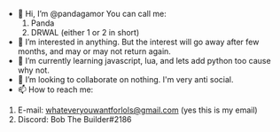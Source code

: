 - 👋 Hi, I’m @pandagamor
  You can call me:
    1) Panda
    2) DRWAL   (either 1 or 2 in short)
- 👀 I’m interested in anything. But the interest will go away after few months, and may or may not return again.
- 🌱 I’m currently learning javascript, lua, and lets add python too cause why not.
- 💞️ I’m looking to collaborate on nothing. I'm very anti social.
- 📫 How to reach me:
1) E-mail: whateveryouwantforlols@gmail.com  (yes this is my email)
2) Discord: Bob The Builder#2186

<!---
pandagamor/pandagamor is a ✨ special ✨ repository because its `README.md` (this file) appears on your GitHub profile.
You can click the Preview link to take a look at your changes.
--->
